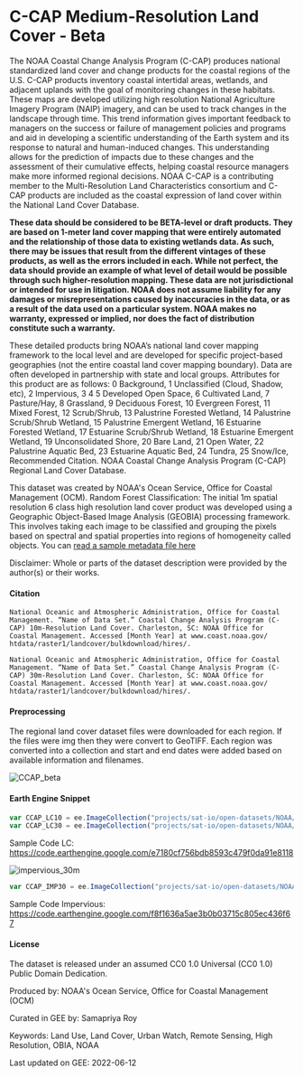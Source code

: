 # C-CAP Medium-Resolution Land Cover - Beta

The NOAA Coastal Change Analysis Program (C-CAP) produces national standardized land cover and change products for the coastal regions of the U.S. C-CAP products inventory coastal intertidal areas, wetlands, and adjacent uplands with the goal of monitoring changes in these habitats. These maps are developed utilizing high resolution National Agriculture Imagery Program (NAIP) imagery, and can be used to track changes in the landscape through time. This trend information gives important feedback to managers on the success or failure of management policies and programs and aid in developing a scientific understanding of the Earth system and its response to natural and human-induced changes. This understanding allows for the prediction of impacts due to these changes and the assessment of their cumulative effects, helping coastal resource managers make more informed regional decisions. NOAA C-CAP is a contributing member to the Multi-Resolution Land Characteristics consortium and C-CAP products are included as the coastal expression of land cover within the National Land Cover Database.

**These data should be considered to be BETA-level or draft products. They are based on 1-meter land cover mapping that were entirely automated and the relationship of those data to existing wetlands data. As such, there may be issues that result from the different vintages of these products, as well as the errors included in each. While not perfect, the data should provide an example of what level of detail would be possible through such higher-resolution mapping. These data are not jurisdictional or intended for use in litigation. NOAA does not assume liability for any damages or misrepresentations caused by inaccuracies in the data, or as a result of the data used on a particular system. NOAA makes no warranty, expressed or implied, nor does the fact of distribution constitute such a warranty.**

These detailed products bring NOAA’s national land cover mapping framework to the local level and are developed for specific project-based geographies (not the entire coastal land cover mapping boundary). Data are often developed in partnership with state and local groups. Attributes for this product are as follows: 0 Background, 1 Unclassified (Cloud, Shadow, etc), 2 Impervious, 3 4 5 Developed Open Space, 6 Cultivated Land, 7 Pasture/Hay, 8 Grassland, 9 Deciduous Forest, 10 Evergreen Forest, 11 Mixed Forest, 12 Scrub/Shrub, 13 Palustrine Forested Wetland, 14 Palustrine Scrub/Shrub Wetland, 15 Palustrine Emergent Wetland, 16 Estuarine Forested Wetland, 17 Estuarine Scrub/Shrub Wetland, 18 Estuarine Emergent Wetland, 19 Unconsolidated Shore, 20 Bare Land, 21 Open Water, 22 Palustrine Aquatic Bed, 23 Estuarine Aquatic Bed, 24 Tundra, 25 Snow/Ice, Recommended Citation. NOAA Coastal Change Analysis Program (C-CAP) Regional Land Cover Database.

This dataset was created by NOAA's Ocean Service, Office for Coastal Management (OCM). Random Forest Classification: The initial 1m spatial resolution 6 class high resolution land cover product was developed using a Geographic Object-Based Image Analysis (GEOBIA) processing framework. This involves taking each image to be classified and grouping the pixels based on spectral and spatial properties into regions of homogeneity called objects. You can [read a sample metadata file here](https://coast.noaa.gov/htdata/raster1/landcover/bulkdownload/hires/ma/MA_2016_lc.xml)

Disclaimer: Whole or parts of the dataset description were provided by the author(s) or their works.

#### Citation

```
National Oceanic and Atmospheric Administration, Office for Coastal Management. “Name of Data Set.” Coastal Change Analysis Program (C-
CAP) 10m-Resolution Land Cover. Charleston, SC: NOAA Office for Coastal Management. Accessed [Month Year] at www.coast.noaa.gov/
htdata/raster1/landcover/bulkdownload/hires/.
```

```
National Oceanic and Atmospheric Administration, Office for Coastal Management. “Name of Data Set.” Coastal Change Analysis Program (C-
CAP) 30m-Resolution Land Cover. Charleston, SC: NOAA Office for Coastal Management. Accessed [Month Year] at www.coast.noaa.gov/
htdata/raster1/landcover/bulkdownload/hires/.
```

#### Preprocessing

The regional land cover dataset files were downloaded for each region. If the files were img then they were convert to GeoTIFF. Each region was converted into a collection and start and end dates were added based on available information and filenames.


![CCAP_beta](https://user-images.githubusercontent.com/6677629/177836823-e16c9a76-f360-439b-883e-5f7dbbc8a83c.gif)

#### Earth Engine Snippet

```js
var CCAP_LC10 = ee.ImageCollection("projects/sat-io/open-datasets/NOAA/ccap_10m");
var CCAP_LC30 = ee.ImageCollection("projects/sat-io/open-datasets/NOAA/ccap_30m");
```

Sample Code LC: https://code.earthengine.google.com/e7180cf756bdb8593c479f0da91e8118


![impervious_30m](https://user-images.githubusercontent.com/6677629/177843948-f47ce3d6-9dd7-43bc-a99e-f8f68d544925.gif)

```js
var CCAP_IMP30 = ee.ImageCollection("projects/sat-io/open-datasets/NOAA/ccap_30m_impervious");
```

Sample Code Impervious: https://code.earthengine.google.com/f8f1636a5ae3b0b03715c805ec436f67

#### License

The dataset is released under an assumed CC0 1.0 Universal (CC0 1.0) Public Domain Dedication.

Produced by: NOAA's Ocean Service, Office for Coastal Management (OCM)

Curated in GEE by: Samapriya Roy

Keywords: Land Use, Land Cover, Urban Watch, Remote Sensing, High Resolution, OBIA, NOAA

Last updated on GEE: 2022-06-12
